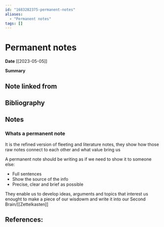 ```yaml
---
id: "1683282375-permanent-notes"
aliases:
  - "Permanent notes"
tags: []
---
```

# Permanent notes
**Date** [[2023-05-05]]

**Summary** 

## Note linked from

## Bibliography

## Notes

### Whats a permanent note
It is the refined version of fleeting and literature notes, they show how those raw notes connect to each other and what value bring us

A permanent note should be writing as if we need to show it to someone else:
- Full sentences
- Show the source of the info
- Precise, clear and brief as possible

They enable us to develop ideas, arguments and topics that interest us enought to make a piece of our wisdowm and write it into our Second Brain/[[Zettelkasten]]

## References:


